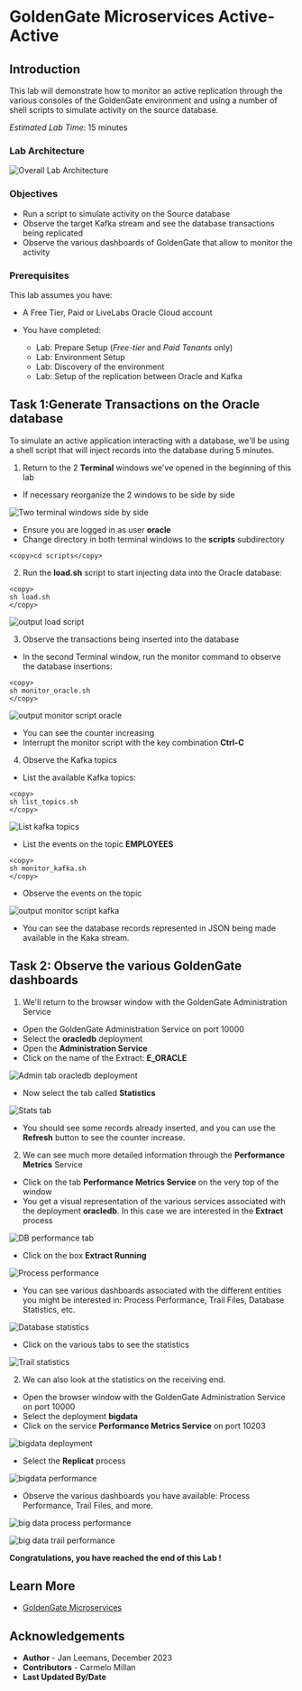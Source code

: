 # GoldenGate Microservices Active-Active

## Introduction

This lab will demonstrate how to monitor an active replication through the various consoles of the GoldenGate environment and using a number of shell scripts to simulate activity on the source database.

*Estimated Lab Time*:  15 minutes

### Lab Architecture

  ![Overall Lab Architecture](./../discover/images/gg21c-lab-archi.png " ")

### Objectives

- Run a script to simulate activity on the Source database
- Observe the target Kafka stream and see the database transactions being replicated
- Observe the various dashboards of GoldenGate that allow to monitor the activity

### Prerequisites

This lab assumes you have:

- A Free Tier, Paid or LiveLabs Oracle Cloud account
- You have completed:

    - Lab: Prepare Setup (*Free-tier* and *Paid Tenants* only)
    - Lab: Environment Setup
    - Lab: Discovery of the environment
    - Lab: Setup of the replication between Oracle and Kafka

## Task 1:Generate Transactions on the Oracle database

To simulate an active application interacting with a database, we'll be using a shell script that will inject records into the database during 5 minutes.

1. Return to the 2 **Terminal** windows we've opened in the beginning of this lab

- If necessary reorganize the 2 windows to be side by side

![Two terminal windows side by side](./images/two-shells.png " ")

- Ensure you are logged in as user **oracle**
- Change directory in both terminal windows to the **scripts** subdirectory

```
<copy>cd scripts</copy>
```
2. Run the **load.sh** script to start injecting data into the Oracle database:

```
<copy>
sh load.sh
</copy>
```

![output load script](./images/load-res.png " ")

3. Observe the transactions being inserted into the database

- In the second Terminal window, run the monitor command to observe the database insertions:

```
<copy>
sh monitor_oracle.sh
</copy>
```

![output monitor script oracle](./images/monitor-o.png " ")

- You can see the counter increasing
- Interrupt the monitor script with the key combination **Ctrl-C**

4. Observe the Kafka topics

- List the available Kafka topics:

```
<copy>
sh list_topics.sh
</copy>
```

![List kafka topics](./images/list-topics.png " ")

- List the events on the topic **EMPLOYEES**

```
<copy>
sh monitor_kafka.sh
</copy>
```

- Observe the events on the topic

![output monitor script kafka](./images/list-emp.png " ")

- You can see the database records represented in JSON being made available in the Kaka stream.

## Task 2: Observe the various GoldenGate dashboards

1. We'll return to the browser window with the GoldenGate Administration Service

- Open the GoldenGate Administration Service on port 10000
- Select the **oracledb** deployment
- Open the **Administration Service**
- Click on the name of the Extract: **E_ORACLE**

![Admin tab oracledb deployment](./images/extract.png " ")

- Now select the tab called **Statistics**

![Stats tab](./images/db-stats.png " ")

- You should see some records already inserted, and you can use the **Refresh** button to see the counter increase.

2. We can see much more detailed information through the **Performance Metrics** Service

- Click on the tab **Performance Metrics Service** on the very top of the window
- You get a visual representation of the various services associated with the deployment **oracledb**.  In this case we are interested in the **Extract** process

![DB performance tab](./images/db-perf.png " ")

- Click on the box **Extract Running**

![Process performance](./images/stat-db.png " ")

- You can see various dashboards associated with the different entities you might be interested in: Process Performance, Trail Files, Database Statistics, etc.

![Database statistics](./images/db-stats2.png " ")

- Click on the various tabs to see the statistics

![Trail statistics](./images/db-trail.png " ")

2. We can also look at the statistics on the receiving end.

- Open the browser window with the GoldenGate Administration Service on port 10000
- Select the deployment **bigdata**
- Click on the service **Performance Metrics Service** on port 10203

![bigdata deployment](./images/bigd.png " ")

- Select the **Replicat** process

![bigdata performance](./images/bigd-metr.png " ")

- Observe the various dashboards you have available: Process Performance, Trail Files, and more.

![big data process performance](./images/bigd-proc.png " ")

![big data trail performance](./images/bigd-trail.png " ")

**Congratulations, you have reached the end of this Lab !**

## Learn More

- [GoldenGate Microservices](https://docs.oracle.com/en/middleware/goldengate/core/19.1/understanding/getting-started-oracle-goldengate.html#GUID-F317FD3B-5078-47BA-A4EC-8A138C36BD59)

## Acknowledgements

- **Author** - Jan Leemans, December 2023
- **Contributors** - Carmelo Millan
- **Last Updated By/Date**

